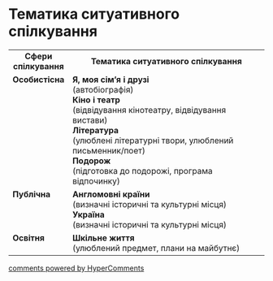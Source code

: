 <div id="hypercomments_widget" class="js-hypercomments-widget invisible"></div>

# Тематика ситуативного спілкування

<table>
  <tr>
    <td width="15%" align="center"><b>Сфери спілкування</b></td>
    <td width="85%" align="center"><b>Тематика ситуативного спілкування</b></td>
  </tr>
  <tr>
    <td width="15%" style="vertical-align:top !important;">
<b>Особистісна</b></td>
    <td width="85%" style="vertical-align:top !important;">
<b>Я, моя сім’я і друзі</b><br>
(автобіографія)<br>
<b>Кіно і театр</b><br>
(відвідування кінотеатру, відвідування вистави)<br>
<b>Література</b><br>
(улюблені літературні твори, улюблений письменник/поет)<br>
<b>Подорож</b><br>
(підготовка до подорожі, програма відпочинку)
</td>
  </tr>
<tr>
    <td width="15%" style="vertical-align:top !important;">
<b>Публічна</b></td>
    <td width="85%" style="vertical-align:top !important;">
<b>Англомовні країни</b><br>
(визначні історичні та культурні місця)<br>
<b>Україна</b><br>
(визначні історичні та культурні місця)
</td>
</tr>
<tr>
    <td width="15%" style="vertical-align:top !important;">
<b>Освітня</b></td>
    <td width="85%" style="vertical-align:top !important;">
<b>Шкільне життя</b><br>
(улюблений предмет, плани на майбутнє)</td>
</tr>
</table>

<div class="js-hypercomments-container">
    <a href="http://hypercomments.com" class="hc-link" title="comments widget">comments powered by HyperComments</a>
</div>